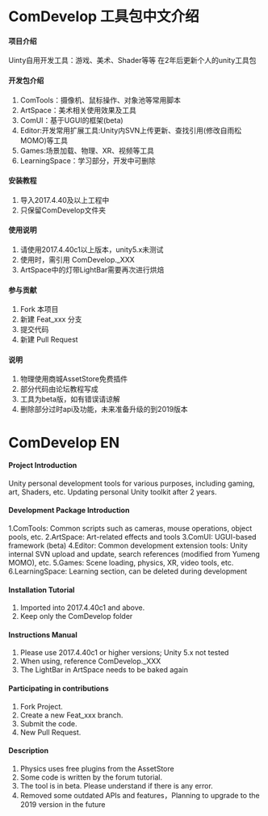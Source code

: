 
# ComDevelop 工具包中文介绍

#### 项目介绍
Uinty自用开发工具：游戏、美术、Shader等等
在2年后更新个人的unity工具包

#### 开发包介绍
1. ComTools：摄像机、鼠标操作、对象池等常用脚本
2. ArtSpace：美术相关使用效果及工具
3. ComUI：基于UGUI的框架(beta)
4. Editor:开发常用扩展工具:Unity内SVN上传更新、查找引用(修改自雨松MOMO)等工具
5. Games:场景加载、物理、XR、视频等工具
6. LearningSpace：学习部分，开发中可删除
#### 安装教程

1. 导入2017.4.40及以上工程中
2. 只保留ComDevelop文件夹

#### 使用说明

1. 请使用2017.4.40c1以上版本，unity5.x未测试
2. 使用时，需引用 ComDevelop._XXX
3. ArtSpace中的灯带LightBar需要再次进行烘焙

#### 参与贡献

1. Fork 本项目
2. 新建 Feat_xxx 分支
3. 提交代码
4. 新建 Pull Request


#### 说明
1. 物理使用商城AssetStore免费插件
2. 部分代码由论坛教程写成
3. 工具为beta版，如有错误请谅解
4. 删除部分过时api及功能，未来准备升级的到2019版本

# 

# ComDevelop EN

#### Project Introduction
Unity personal development tools for various purposes, including gaming, art, Shaders, etc. Updating personal Unity toolkit after 2 years.

#### Development Package Introduction
1.ComTools: Common scripts such as cameras, mouse operations, object pools, etc.
2.ArtSpace: Art-related effects and tools
3.ComUI: UGUI-based framework (beta)
4.Editor: Common development extension tools: Unity internal SVN upload and update, search references (modified from Yumeng MOMO), etc.
5.Games: Scene loading, physics, XR, video tools, etc.
6.LearningSpace: Learning section, can be deleted during development

#### Installation Tutorial

1. Imported into 2017.4.40c1 and above.
2. Keep only the ComDevelop folder

#### Instructions Manual

1. Please use 2017.4.40c1 or higher versions; Unity 5.x not tested
2. When using, reference ComDevelop._XXX
3. The LightBar in ArtSpace needs to be baked again

#### Participating in contributions

1. Fork Project.
2. Create a new Feat_xxx branch.
3. Submit the code.
4. New Pull Request.


#### Description
1. Physics uses free plugins from the AssetStore
2. Some code is written by the forum tutorial.
3. The tool is in beta. Please understand if there is any error.
4. Removed some outdated APIs and features，Planning to upgrade to the 2019 version in the future



